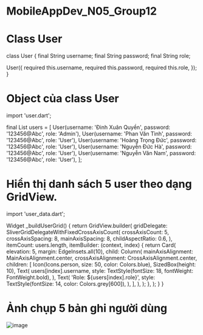 # MobileAppDev_N05_Group12
# Class User
class User {
  final String username;
  final String password;
  final String role;

  User({
    required this.username,
    required this.password,
    required this.role,
  });
}

# Object của class User 
import 'user.dart';

final List<User> users = [
  User(username: 'Đinh Xuân Quyền', password: '123456@Abc', role: 'Admin'),
  User(username: 'Phan Văn Tình', password: '123456@Abc', role: 'User'),
  User(username: 'Hoàng Trọng Đức', password: '123456@Abc', role: 'User'),
  User(username: 'Nguyễn Đức Hà', password: '123456@Abc', role: 'User'),
  User(username: 'Nguyễn Văn Nam', password: '123456@Abc', role: 'User'),
];

# Hiển thị danh sách 5 user theo dạng GridView.
import 'user_data.dart';

 Widget _buildUserGrid() {
    return GridView.builder(
      gridDelegate: SliverGridDelegateWithFixedCrossAxisCount(
        crossAxisCount: 5,
        crossAxisSpacing: 8,
        mainAxisSpacing: 8,
        childAspectRatio: 0.6,
      ),
      itemCount: users.length,
      itemBuilder: (context, index) {
        return Card(
          elevation: 5,
          margin: EdgeInsets.all(10),
          child: Column(
            mainAxisAlignment: MainAxisAlignment.center,
            crossAxisAlignment: CrossAxisAlignment.center,
            children: [
              Icon(Icons.person, size: 50, color: Colors.blue),
              SizedBox(height: 10),
              Text(
                users[index].username,
                style: TextStyle(fontSize: 18, fontWeight: FontWeight.bold),
              ),
              Text(
                'Role: ${users[index].role}',
                style: TextStyle(fontSize: 14, color: Colors.grey[600]),
              ),
            ],
          ),
        );
      },
    );
  }
}

# Ảnh chụp 5 bản ghi người dùng 
![image](https://github.com/user-attachments/assets/88e9226b-affd-4a49-b711-c66dd685e319)
